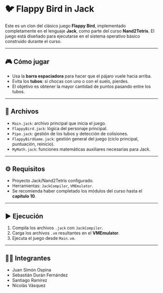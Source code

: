 # 🐦 Flappy Bird in Jack

Este es un clon del clásico juego **Flappy Bird**, implementado completamente en el lenguaje **Jack**, como parte del curso **Nand2Tetris**. El juego está diseñado para ejecutarse en el sistema operativo básico construido durante el curso.

---

## 🎮 Cómo jugar

- Usa la **barra espaciadora** para hacer que el pájaro vuele hacia arriba.
- Evita los **tubos**: si chocas con uno o con el suelo, pierdes.
- El objetivo es obtener la mayor cantidad de puntos pasando entre los tubos.

---

## 📁 Archivos

- `Main.jack`: archivo principal que inicia el juego.
- `FlappyBird.jack`: lógica del personaje principal.
- `Pipe.jack`: gestión de los tubos y detección de colisiones.
- `FlappyBirdGame.jack`: gestión general del juego (ciclo principal, puntuación, reinicio).
- `MyMath.jack`: funciones matemáticas auxiliares necesarias para Jack.

---

## ⚙️ Requisitos

- Proyecto Jack/Nand2Tetris configurado.
- Herramientas: `JackCompiler`, `VMEmulator`.
- Se recomienda haber completado los módulos del curso hasta el **capítulo 10**.

---

## ▶️ Ejecución

1. Compila los archivos `.jack` con `JackCompiler`.
2. Carga los archivos `.vm` resultantes en el **VMEmulator**.
3. Ejecuta el juego desde `Main.vm`.

---

## 👨‍💻 Integrantes

- Juan Simón Ospina  
- Sebastián Durán Fernández  
- Santiago Ramírez  
- Nicolás Vásquez

